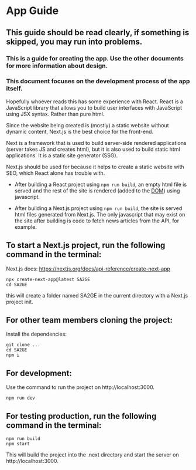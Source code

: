 # App Guide
## This guide should be read clearly, if something is skipped, you may run into problems.
### This is a guide for creating the app. Use the other documents for more information about design. 
### This document focuses on the development process of the app itself.

Hopefully whoever reads this has some experience with React. React is a JavaScript library that allows you to build user interfaces with JavaScript using JSX syntax. Rather than pure html.

Since the website being created is (mostly) a static website without dynamic content, Next.js is the best choice for the front-end. 

Next is a framework that is used to build server-side rendered applications (server takes JS and creates html), but it is also used to build static html applications. It is a static site generator (SSG).

Next.js should be used for because it helps to create a static website with SEO, which React alone has trouble with.

- After building a React project using `npm run build`, an empty html file is served and the rest of the site is rendered (added to the [DOM](https://developer.mozilla.org/en-US/docs/Web/API/Document_Object_Model)) using javascript.

- After building a Next.js project using `npm run build`, the site is served html files generated from Next.js. The only javascript that may exist on the site after building is code to fetch news articles from the API, for example. 


## To start a Next.js project, run the following command in the terminal:
Next.js docs: https://nextjs.org/docs/api-reference/create-next-app

```
npx create-next-app@latest SA2GE
cd SA2GE
```

this will create a folder named SA2GE in the current directory with a Next.js project init.

## For other team members cloning the project:
Install the dependencies:
```
git clone ...
cd SA2GE
npm i
```

## For development:
Use the command to run the project on http://localhost:3000.
```
npm run dev
```

## For testing production, run the following command in the terminal:

```
npm run build
npm start
```

This will build the project into the .next directory and start the server on http://localhost:3000.